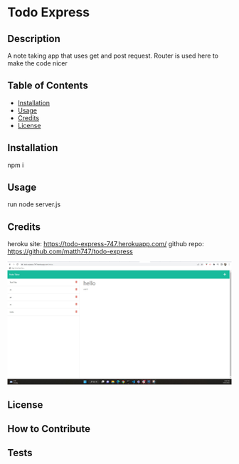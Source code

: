 # Todo Express

## Description
A note taking app that uses get and post request.  Router is used here to make the code nicer

## Table of Contents 

- [Installation](#installation)
- [Usage](#usage)
- [Credits](#credits)
- [License](#license)

## Installation
npm i

## Usage
run node server.js

## Credits

heroku site: https://todo-express-747.herokuapp.com/
github repo: https://github.com/matth747/todo-express

![SS](./images/todoSS.jpg)

## License

## How to Contribute

## Tests
